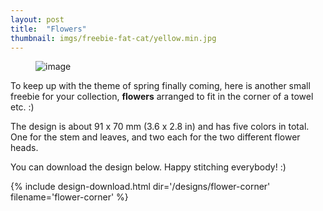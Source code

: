 ```yaml
---
layout: post
title:  "Flowers"
thumbnail: imgs/freebie-fat-cat/yellow.min.jpg
---
```


<figure>
	<img src="{{ site.baseurl }}/assets/imgs/freebie-fat-cat/yellow.min.jpg" alt="image">
</figure>

To keep up with the theme of spring finally coming, here is another small
freebie for your collection, **flowers** arranged to fit in the corner
of a towel etc. :)

The design is about 91 x 70 mm (3.6 x 2.8 in) and has five colors in total.
One for the stem and leaves, and two each for the two different flower heads.

<!-- more -->

You can download the design below. Happy stitching everybody! :)

{% include design-download.html dir='/designs/flower-corner' filename='flower-corner' %}
